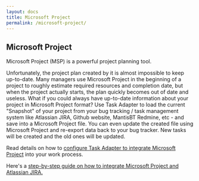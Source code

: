 ```yaml
---
layout: docs
title: Microsoft Project
permalink: /microsoft-project/
---
```


## Microsoft Project

Microsoft Project (MSP) is a powerful project planning tool.

Unfortunately, the project plan created by it is almost impossible to keep up-to-date. Many managers use Microsoft Project in the beginning of a project to roughly estimate required resources and completion date, but when the project actually starts, the plan quickly becomes out of date and useless.
What if you could always have up-to-date information about your project in Microsoft Project format?
Use Task Adapter to load the current "Snapshot" of your project  from your bug tracking  / task management system like Atlassian JIRA, Github website, MantisBT Redmine, etc - and save into a Microsoft Project file.
You can even update the created file using Microsoft Project and re-export data back to your bug tracker. New tasks will be created and the old ones will be updated.

Read details on how to <a href="/docs/microsoft-project-integration/">configure Task Adapter to integrate Microsoft Project</a> into your work process.

Here's a <a href="/docs/atlassian-jira/atlassian-jira-and-microsoft-project-integration-step-by-step-guide/"> step-by-step guide on how to integrate Microsoft Project and Atlassian JIRA.</a>
